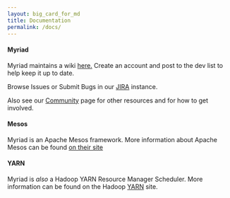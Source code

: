 ```yaml
---
layout: big_card_for_md
title: Documentation
permalink: /docs/
---
```

#### Myriad

Myriad maintains a wiki [here.](https://cwiki.apache.org/myriad) Create an account and post to the dev list to help keep it up to date.

Browse Issues or Submit Bugs in our [JIRA](https://issues.apache.org/jira/browse/MYRIAD) instance.

Also see our [Community]({{site.baseurl}}/community) page for other resources and for how to get involved.

#### Mesos

Myriad is an Apache Mesos framework. More information about Apache Mesos can be found [on their site](https://mesos.apache.org)

#### YARN

Myriad is _also_ a Hadoop YARN Resource Manager Scheduler. More information can be found on the Hadoop [YARN](http://hadoop.apache.org/docs/current/hadoop-yarn/hadoop-yarn-site/YARN.html) site.
